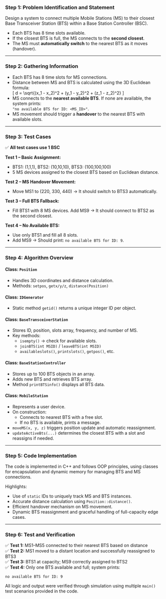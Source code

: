 
### **Step 1: Problem Identification and Statement**

Design a system to connect multiple Mobile Stations (MS) to their closest Base Transceiver Station (BTS) within a Base Station Controller (BSC).  
- Each BTS has 8 time slots available.
- If the closest BTS is full, the MS connects to the **second closest**.
- The MS must **automatically switch** to the nearest BTS as it moves (handover).

---

### **Step 2: Gathering Information**

- Each BTS has 8 time slots for MS connections.
- Distance between MS and BTS is calculated using the 3D Euclidean formula:  
  \[ d = \sqrt{(x_1 - x_2)^2 + (y_1 - y_2)^2 + (z_1 - z_2)^2} \]
- MS connects to the **nearest available BTS**. If none are available, the system prints:  
  `"no available BTS for ID: <MS_ID>"`.
- MS movement should trigger a **handover** to the nearest BTS with available slots.

---

### **Step 3: Test Cases**

✅ **All test cases use 1 BSC**

**Test 1 – Basic Assignment:**
- BTS1: (1,1,1), BTS2: (10,10,10), BTS3: (100,100,100)
- 5 MS devices assigned to the closest BTS based on Euclidean distance.

**Test 2 – MS Handover Movement:**
- Move MS1 to (220, 330, 440) → It should switch to BTS3 automatically.

**Test 3 – Full BTS Fallback:**
- Fill BTS1 with 8 MS devices. Add MS9 → It should connect to BTS2 as the second closest.

**Test 4 – No Available BTS:**
- Use only BTS1 and fill all 8 slots.
- Add MS9 → Should print: `no available BTS for ID: 9`.

---

### **Step 4: Algorithm Overview**

#### Class: `Position`
- Handles 3D coordinates and distance calculation.
- Methods: `setpos`, `getx/y/z`, `distance(Position)`

#### Class: `IDGenerator`
- Static method `getid()` returns a unique integer ID per object.

#### Class: `BaseTransceiverStation`
- Stores ID, position, slots array, frequency, and number of MS.
- Key methods:
  - `isempty()` → check for available slots.
  - `joinBTS(int MSID)` / `leaveBTS(int MSID)`
  - `availableslots()`, `printslots()`, `getpos()`, etc.

#### Class: `BaseStationController`
- Stores up to 100 BTS objects in an array.
- Adds new BTS and retrieves BTS array.
- Method `printBTSinfo()` displays all BTS data.

#### Class: `MobileStation`
- Represents a user device.
- On construction:
  - Connects to nearest BTS with a free slot.
  - If no BTS is available, prints a message.
- `moveMS(x, y, z)` triggers position update and automatic reassignment.
- `updateActiveBts(...)` determines the closest BTS with a slot and reassigns if needed.

---

### **Step 5: Code Implementation**

The code is implemented in C++ and follows OOP principles, using classes for encapsulation and dynamic memory for managing BTS and MS connections.

Highlights:
- Use of `static` IDs to uniquely track MS and BTS instances.
- Accurate distance calculation using `Position::distance()`.
- Efficient handover mechanism on MS movement.
- Dynamic BTS reassignment and graceful handling of full-capacity edge cases.

---

### **Step 6: Test and Verification**

✅ **Test 1:** MS1–MS5 connected to their nearest BTS based on distance  
✅ **Test 2:** MS1 moved to a distant location and successfully reassigned to BTS3  
✅ **Test 3:** BTS1 at capacity; MS9 correctly assigned to BTS2  
✅ **Test 4:** Only one BTS available and full; system prints:  
```text
no available BTS for ID: 9
```

All logic and output were verified through simulation using multiple `main()` test scenarios provided in the code.
